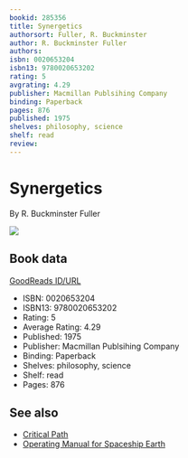 ```yaml
---
bookid: 285356
title: Synergetics
authorsort: Fuller, R. Buckminster
author: R. Buckminster Fuller
authors: 
isbn: 0020653204
isbn13: 9780020653202
rating: 5
avgrating: 4.29
publisher: Macmillan Publsihing Company
binding: Paperback
pages: 876
published: 1975
shelves: philosophy, science
shelf: read
review: 
---
```


# Synergetics

By R. Buckminster Fuller

![](../../1387714319l/285356.jpg)

## Book data

[GoodReads ID/URL](https://www.goodreads.com/book/show/285356)

- ISBN: 0020653204
- ISBN13: 9780020653202
- Rating: 5
- Average Rating: 4.29
- Published: 1975
- Publisher: Macmillan Publsihing Company
- Binding: Paperback
- Shelves: philosophy, science
- Shelf: read
- Pages: 876


## See also

- [Critical Path](Critical_Path.md)
- [Operating Manual for Spaceship Earth](Operating_Manual_for_Spaceship_Earth.md)
